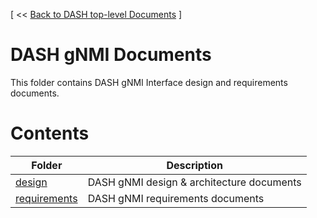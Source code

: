 [ << [Back to DASH top-level Documents](../README.md#contents) ]

# DASH gNMI Documents

This folder contains DASH gNMI Interface design and requirements documents.


# Contents

| Folder                                                 | Description                                  |
| ------------------------------------------------------ | -------------------------------------------- |
| [design](design/README.md)                             | DASH gNMI design & architecture documents |
| [requirements](requirements/README.md)                 | DASH gNMI requirements documents         |
